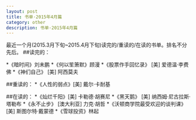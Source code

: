 ```yaml
---
layout: post
title: 书单·2015年4月篇 
category: other
description: 书单·2015年4月篇 
---
```

最近一个月(2015.3月下旬~2015.4月下旬)读完的/重读的/在读的书单。排名不分先后。
##读完的：

*《暗时间》刘未鹏
*《何以笙箫默》顾漫
*《股票作手回忆录》 [美] 爱德温·李费佛
*《神们自己》 [美] 阿西莫夫 

##重读的：
*《人性的弱点》[美] 戴尔·卡耐基

##在读的：
*《灿烂千阳》[美] 卡勒德·胡赛尼
*《黑天鹅》 [美] 纳西姆·尼古拉斯·塔勒布
*《永不止步》 [澳大利亚] 力克·胡哲 
*《沃顿商学院最受欢迎的谈判课》 [美] 斯图尔特·戴蒙德
*《雪球投资》林起 
